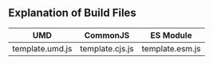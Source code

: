 ## Explanation of Build Files

| UMD | CommonJS | ES Module |
| --- | --- | --- |
| template.umd.js | template.cjs.js | template.esm.js |
